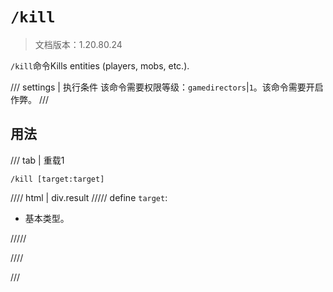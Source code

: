 # `/kill`

> 文档版本：1.20.80.24

`/kill`命令Kills entities (players, mobs, etc.).

/// settings | 执行条件
该命令需要权限等级：`gamedirectors`|`1`。该命令需要开启作弊。
///

## 用法

/// tab | 重载1
```mcfunction
/kill [target:target]
```

//// html | div.result
///// define
`target`: <!-- md:samp target -->

- 基本类型。


/////

////

///
